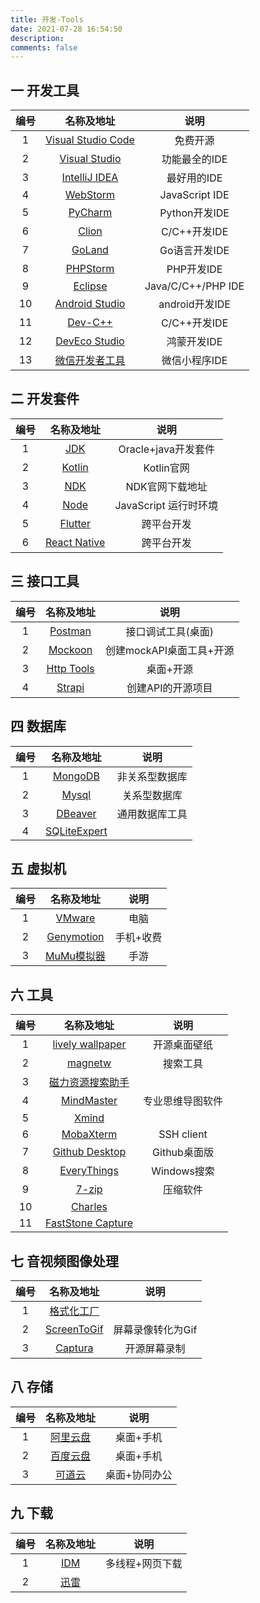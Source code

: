 ```yaml
---
title: 开发-Tools
date: 2021-07-28 16:54:50
description: 
comments: false
---
```

## 一 开发工具

| 编号 |                          名称及地址                          |        说明        |
| :--: | :----------------------------------------------------------: | :----------------: |
|  1   |     [Visual Studio Code](https://code.visualstudio.com/)     |      免费开源      |
|  2   | [Visual Studio](https://visualstudio.microsoft.com/zh-hans/) |   功能最全的IDE    |
|  3   |       [IntelliJ IDEA](https://www.jetbrains.com/idea/)       |    最好用的IDE     |
|  4   |       [WebStorm](https://www.jetbrains.com/webstorm/)        |   JavaScript IDE   |
|  5   |        [PyCharm](https://www.jetbrains.com/pycharm/)         |   Python开发IDE    |
|  6   |          [Clion](https://www.jetbrains.com/clion/)           |    C/C++开发IDE    |
|  7   |           [GoLand](https://www.jetbrains.com/go/)            |   Go语言开发IDE    |
|  8   |       [PHPStorm](https://www.jetbrains.com/phpstorm/)        |     PHP开发IDE     |
|  9   |    [Eclipse](https://www.eclipse.org/downloads/packages/)    | Java/C/C++/PHP IDE |
|  10  | [Android Studio](https://developer.android.google.cn/studio#downloads) |   android开发IDE   |
|  11  |     [Dev-C++](https://bloodshed-dev-c.en.softonic.com/)      |    C/C++开发IDE    |
|  12  | [DevEco Studio](https://developer.huawei.com/consumer/cn/deveco_studio) |    鸿蒙开发IDE     |
|  13  | [微信开发者工具](https://developers.weixin.qq.com/miniprogram/dev/devtools/download.html) |   微信小程序IDE    |

## 二 开发套件

| 编号 |                          名称及地址                          |         说明          |
| :--: | :----------------------------------------------------------: | :-------------------: |
|  1   | [JDK](https://www.oracle.com/java/technologies/javase-downloads.html) |  Oracle+java开发套件  |
|  2   |              [Kotlin](https://kotlinlang.org/)               |      Kotlin官网       |
|  3   |  [NDK](https://developer.android.google.cn/ndk/downloads/)   |    NDK官网下载地址    |
|  4   |              [Node](https://nodejs.org/zh-cn/)               | JavaScript 运行时环境 |
|  5   |               [Flutter](https://flutter.dev/)                |      跨平台开发       |
|  6   |           [React Native](http://reactnative.dev/)            |      跨平台开发       |

## 三 接口工具

| 编号 |                        名称及地址                        |           说明           |
| :--: | :------------------------------------------------------: | :----------------------: |
|  1   |      [Postman](https://www.postman.com/downloads/)       |    接口调试工具(桌面)    |
|  2   |             [Mockoon](https://mockoon.com/)              | 创建mockAPI桌面工具+开源 |
|  3   | [Http Tools](https://github.com/httptoolkit/httptoolkit) |        桌面+开源         |
|  4   |               [Strapi](https://strapi.io/)               |    创建API的开源项目     |

## 四 数据库

| 编号 |                        名称及地址                         |      说明      |
| :--: | :-------------------------------------------------------: | :------------: |
|  1   |         [MongoDB](https://www.mongodb.com/zh-cn)          | 非关系型数据库 |
|  2   |         [Mysql](https://www.mysql.com/downloads/)         |  关系型数据库  |
|  3   | [DBeaver](https://dbeaver.io/2021/07/18/dbeaver-21-1-3/)  | 通用数据库工具 |
|  4   | [SQLiteExpert](http://www.sqliteexpert.com/download.html) |                |

## 五 虚拟机

| 编号 |                名称及地址                 |   说明    |
| :--: | :---------------------------------------: | :-------: |
|  1   |     [VMware](https://www.vmware.com/)     |   电脑    |
|  2   | [Genymotion](https://www.genymotion.com/) | 手机+收费 |
|  3   |    [MuMu模拟器](https://mumu.163.com/)    |   手游    |

## 六 工具
| 编号 |                          名称及地址                          |       说明       |
| :--: | :----------------------------------------------------------: | :--------------: |
|  1   | [lively wallpaper](https://github.com/rocksdanister/lively)  |   开源桌面壁纸   |
|  2   |       [magnetw](https://github.com/xiandanin/magnetW)        |     搜索工具     |
|  3   | [磁力资源搜索助手](https://www.mefcl.com/btresourcesearch/896) |                  |
|  4   | [MindMaster](https://www.edrawsoft.cn/mindmaster/lp-1.html)  | 专业思维导图软件 |
|  5   |                [Xmind](https://www.xmind.cn/)                |                  |
|  6   |         [MobaXterm](https://mobaxterm.mobatek.net/)          |    SSH client    |
|  7   |        [Github Desktop](https://desktop.github.com/)         |   Github桌面版   |
|  8   |      [EveryThings](https://everything.en.softonic.com/)      |   Windows搜索    |
|  9   |               [7-zip](https://www.7-zip.org/)                |     压缩软件     |
|  10  |           [Charles](https://www.charlesproxy.com/)           |                  |
|  11  | [FastStone Capture](https://faststone-capture.en.softonic.com/) |                  |

## 七 音视频图像处理

| 编号 |                 名称及地址                 |       说明        |
| :--: | :----------------------------------------: | :---------------: |
|  1   |   [格式化工厂](http://www.pcgeshi.com/)    |                   |
|  2   | [ScreenToGif](https://www.screentogif.com) | 屏幕录像转化为Gif |
|  3   | [Captura](https://captura.updatestar.com/) |   开源屏幕录制    |

## 八 存储

| 编号 |                名称及地址                |     说明      |
| :--: | :--------------------------------------: | :-----------: |
|  1   | [阿里云盘](https://www.aliyundrive.com/) |   桌面+手机   |
|  2   |    [百度云盘](https://pan.baidu.com)     |   桌面+手机   |
|  3   |     [可道云](https://kodcloud.com/)      | 桌面+协同办公 |

## 九 下载

| 编号 |                   名称及地址                   |      说明       |
| :--: | :--------------------------------------------: | :-------------: |
|  1   | [IDM](http://www.internetdownloadmanager.com/) | 多线程+网页下载 |
|  2   |        [迅雷](https://www.xunlei.com/)         |                 |

